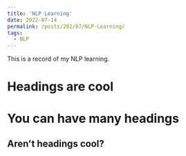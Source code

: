 ```yaml
---
title: 'NLP Learning'
date: 2022-07-14
permalink: /posts/202/07/NLP-Learning/
tags:
  - NLP
---
```


This is a record of my NLP learning.

Headings are cool
======

You can have many headings
======

Aren't headings cool?
------
